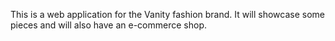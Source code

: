 This is a web application for the Vanity fashion brand.
It will showcase some pieces and will also have an e-commerce shop.
